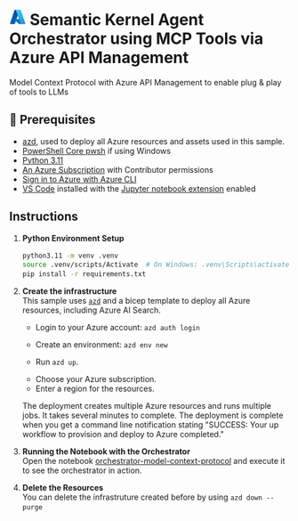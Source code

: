 # <img src="./utils/media/azure_logo.png" alt="Azure Foundry" style="width:30px;height:30px;"/> Semantic Kernel Agent Orchestrator using MCP Tools via Azure API Management

 Model Context Protocol with Azure API Management to enable plug & play of
 tools to LLMs

## 🔧 Prerequisites

+ [azd](https://learn.microsoft.com/azure/developer/azure-developer-cli/install-azd), used to deploy all Azure resources and assets used in this sample.
+ [PowerShell Core pwsh](https://github.com/PowerShell/powershell/releases) if using Windows
+ [Python 3.11](https://www.python.org/downloads/release/python-3110/)
+  [An Azure Subscription](https://azure.microsoft.com/free/) with Contributor permissions
+  [Sign in to Azure with Azure CLI](https://learn.microsoft.com/cli/azure/authenticate-azure-cli-interactively)
+  [VS Code](https://code.visualstudio.com/) installed with the [Jupyter notebook extension](https://marketplace.visualstudio.com/items?itemName=ms-toolsai.jupyter) enabled

## Instructions

1. **Python Environment Setup** <br>
   ```bash
   python3.11 -m venv .venv
   source .venv/scripts/Activate  # On Windows: .venv\Scripts\activate
   pip install -r requirements.txt
   ```

2. **Create the infrastructure** <br>
This sample uses [`azd`](https://learn.microsoft.com/azure/developer/azure-developer-cli/) and a bicep template to deploy all Azure resources, including Azure AI Search. 

    - Login to your Azure account: `azd auth login`

    - Create an environment: `azd env new`

    - Run `azd up`.

    + Choose your Azure subscription.
    + Enter a region for the resources.

    The deployment creates multiple Azure resources and runs multiple jobs. It takes several minutes to complete. The deployment is complete when you get a command line notification stating "SUCCESS: Your up workflow to provision and deploy to Azure completed."

3. **Running the Notebook with the Orchestrator** <br>
Open the notebook [orchestrator-model-context-protocol](notebooks/) and execute it to see the orchestrator in action.

4. **Delete the Resources** <br>
You can delete the infrastruture created before by using `azd down --purge`
